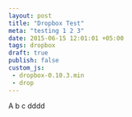 ```yaml
---
layout: post
title: "Dropbox Test"
meta: "testing 1 2 3"
date: 2015-06-15 12:01:01 +05:00
tags: dropbox
draft: true
publish: false
custom_js:
 - dropbox-0.10.3.min
 - drop
---
```


A b c dddd